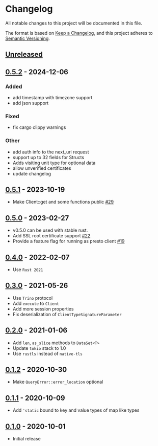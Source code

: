 # Changelog

All notable changes to this project will be documented in this file.

The format is based on [Keep a Changelog](https://keepachangelog.com/en/1.0.0/),
and this project adheres to [Semantic Versioning](https://book.async.rs/overview/stability-guarantees.html).

## [Unreleased]

## [0.5.2](https://github.com/nooberfsh/prusto/compare/prusto-v0.5.1...prusto-v0.5.2) - 2024-12-06

### Added

- add timestamp with timezone support
- add json support

### Fixed

- fix cargo clippy warnings

### Other

- add auth info to the next_uri request
- support up to 32 fields for Structs
- Adds visiting unit type for optional data
- allow unverified certificates
- update changelog

## [0.5.1] - 2023-10-19
- Make Client::get and some functions public [#29](https://github.com/nooberfsh/prusto/pull/29)

## [0.5.0] - 2023-02-27
- v0.5.0 can be used with stable rust.
- Add SSL root certificate support [#22](https://github.com/nooberfsh/prusto/pull/22)
- Provide a feature flag for running as presto client [#19](https://github.com/nooberfsh/prusto/pull/19)

## [0.4.0] - 2022-02-07
- Use `Rust 2021`

## [0.3.0] - 2021-05-26
- Use `Trino` protocol
- Add `execute` to `Client`
- Add more session properties
- Fix deserialization of `ClientTypeSignatureParameter`

## [0.2.0] - 2021-01-06
- Add `len`, `as_slice` methods to `DataSet<T>`
- Update `tokio` stack to 1.0
- Use `rustls` instead of `native-tls`

## [0.1.2] - 2020-10-30
-  Make `QueryError::error_location` optional

## [0.1.1] - 2020-10-09
- Add `'static` bound to key and value types of map like types

## [0.1.0] - 2020-10-01
- Initial release

[Unreleased]: https://github.com/nooberfsh/prusto/compare/v0.5.1...HEAD
[0.5.1]: https://github.com/nooberfsh/prusto/compare/v0.5.0...v0.5.1
[0.5.0]: https://github.com/nooberfsh/prusto/compare/v0.4.0...v0.5.0
[0.4.0]: https://github.com/nooberfsh/prusto/compare/v0.3.0...v0.4.0
[0.3.0]: https://github.com/nooberfsh/prusto/compare/v0.2.0...v0.3.0
[0.2.0]: https://github.com/nooberfsh/prusto/compare/v0.1.2...v0.2.0
[0.1.2]: https://github.com/nooberfsh/prusto/compare/v0.1.1...v0.1.2
[0.1.1]: https://github.com/nooberfsh/prusto/compare/v0.1.0...v0.1.1
[0.1.0]: https://github.com/nooberfsh/prusto/tree/v0.1.0